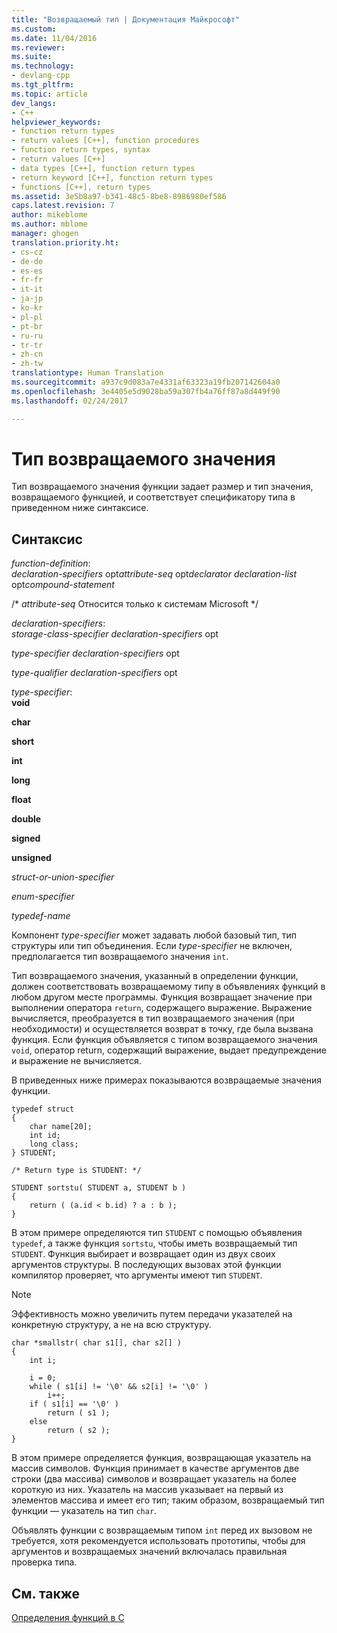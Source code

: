 ```yaml
---
title: "Возвращаемый тип | Документация Майкрософт"
ms.custom: 
ms.date: 11/04/2016
ms.reviewer: 
ms.suite: 
ms.technology:
- devlang-cpp
ms.tgt_pltfrm: 
ms.topic: article
dev_langs:
- C++
helpviewer_keywords:
- function return types
- return values [C++], function procedures
- function return types, syntax
- return values [C++]
- data types [C++], function return types
- return keyword [C++], function return types
- functions [C++], return types
ms.assetid: 3e5b8a97-b341-48c5-8be8-8986980ef586
caps.latest.revision: 7
author: mikeblome
ms.author: mblome
manager: ghogen
translation.priority.ht:
- cs-cz
- de-de
- es-es
- fr-fr
- it-it
- ja-jp
- ko-kr
- pl-pl
- pt-br
- ru-ru
- tr-tr
- zh-cn
- zh-tw
translationtype: Human Translation
ms.sourcegitcommit: a937c9d083a7e4331af63323a19fb207142604a0
ms.openlocfilehash: 3e4405e5d9028ba59a307fb4a76ff87a8d449f90
ms.lasthandoff: 02/24/2017

---
```

# <a name="return-type"></a>Тип возвращаемого значения
Тип возвращаемого значения функции задает размер и тип значения, возвращаемого функцией, и соответствует спецификатору типа в приведенном ниже синтаксисе.  
  
## <a name="syntax"></a>Синтаксис  
 *function-definition*:  
 *declaration-specifiers* opt*attribute-seq* opt*declarator declaration-list* opt*compound-statement*  
  
 /\* *attribute-seq* Относится только к системам Microsoft */  
  
 *declaration-specifiers*:  
 *storage-class-specifier declaration-specifiers* opt  
  
 *type-specifier declaration-specifiers* opt  
  
 *type-qualifier declaration-specifiers* opt  
  
 *type-specifier*:  
 **void**  
  
 **char**  
  
 **short**  
  
 **int**  
  
 **long**  
  
 **float**  
  
 **double**  
  
 **signed**  
  
 **unsigned**  
  
 *struct-or-union-specifier*  
  
 *enum-specifier*  
  
 *typedef-name*  
  
 Компонент *type-specifier* может задавать любой базовый тип, тип структуры или тип объединения. Если *type-specifier* не включен, предполагается тип возвращаемого значения `int`.  
  
 Тип возвращаемого значения, указанный в определении функции, должен соответствовать возвращаемому типу в объявлениях функций в любом другом месте программы. Функция возвращает значение при выполнении оператора `return`, содержащего выражение. Выражение вычисляется, преобразуется в тип возвращаемого значения (при необходимости) и осуществляется возврат в точку, где была вызвана функция. Если функция объявляется с типом возвращаемого значения `void`, оператор return, содержащий выражение, выдает предупреждение и выражение не вычисляется.  
  
 В приведенных ниже примерах показываются возвращаемые значения функции.  
  
```  
typedef struct    
{  
    char name[20];  
    int id;  
    long class;  
} STUDENT;  
  
/* Return type is STUDENT: */  
  
STUDENT sortstu( STUDENT a, STUDENT b )  
{  
    return ( (a.id < b.id) ? a : b );  
}  
```  
  
 В этом примере определяются тип `STUDENT` с помощью объявления `typedef`, а также функция `sortstu`, чтобы иметь возвращаемый тип `STUDENT`. Функция выбирает и возвращает один из двух своих аргументов структуры. В последующих вызовах этой функции компилятор проверяет, что аргументы имеют тип `STUDENT`.  
  
> [!NOTE]
>  Эффективность можно увеличить путем передачи указателей на конкретную структуру, а не на всю структуру.  
  
```  
char *smallstr( char s1[], char s2[] )  
{  
    int i;  
  
    i = 0;  
    while ( s1[i] != '\0' && s2[i] != '\0' )  
        i++;  
    if ( s1[i] == '\0' )  
        return ( s1 );  
    else  
        return ( s2 );  
}  
```  
  
 В этом примере определяется функция, возвращающая указатель на массив символов. Функция принимает в качестве аргументов две строки (два массива) символов и возвращает указатель на более короткую из них. Указатель на массив указывает на первый из элементов массива и имеет его тип; таким образом, возвращаемый тип функции — указатель на тип `char`.  
  
 Объявлять функции с возвращаемым типом `int` перед их вызовом не требуется, хотя рекомендуется использовать прототипы, чтобы для аргументов и возвращаемых значений включалась правильная проверка типа.  
  
## <a name="see-also"></a>См. также  
 [Определения функций в C](../c-language/c-function-definitions.md)
